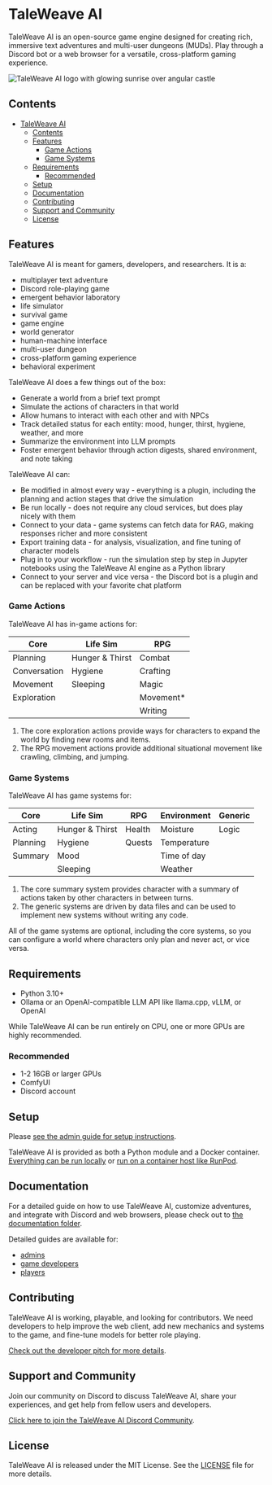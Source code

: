 # TaleWeave AI

TaleWeave AI is an open-source game engine designed for creating rich, immersive text adventures and multi-user dungeons
(MUDs). Play through a Discord bot or a web browser for a versatile, cross-platform gaming experience.

![TaleWeave AI logo with glowing sunrise over angular castle](https://docs-cdn.taleweave.ai/taleweave-github-1280.png)

## Contents

- [TaleWeave AI](#taleweave-ai)
  - [Contents](#contents)
  - [Features](#features)
    - [Game Actions](#game-actions)
    - [Game Systems](#game-systems)
  - [Requirements](#requirements)
    - [Recommended](#recommended)
  - [Setup](#setup)
  - [Documentation](#documentation)
  - [Contributing](#contributing)
  - [Support and Community](#support-and-community)
  - [License](#license)

## Features

TaleWeave AI is meant for gamers, developers, and researchers. It is a:

- multiplayer text adventure
- Discord role-playing game
- emergent behavior laboratory
- life simulator
- survival game
- game engine
- world generator
- human-machine interface
- multi-user dungeon
- cross-platform gaming experience
- behavioral experiment

TaleWeave AI does a few things out of the box:

- Generate a world from a brief text prompt
- Simulate the actions of characters in that world
- Allow humans to interact with each other and with NPCs
- Track detailed status for each entity: mood, hunger, thirst, hygiene, weather, and more
- Summarize the environment into LLM prompts
- Foster emergent behavior through action digests, shared environment, and note taking

TaleWeave AI can:

- Be modified in almost every way - everything is a plugin, including the planning and action stages that drive the simulation
- Be run locally - does not require any cloud services, but does play nicely with them
- Connect to your data - game systems can fetch data for RAG, making responses richer and more consistent
- Export training data - for analysis, visualization, and fine tuning of character models
- Plug in to your workflow - run the simulation step by step in Jupyter notebooks using the TaleWeave AI engine as a Python library
- Connect to your server and vice versa - the Discord bot is a plugin and can be replaced with your favorite chat platform

### Game Actions

TaleWeave AI has in-game actions for:

| Core         | Life Sim        | RPG       |
| ------------ | --------------- | --------- |
| Planning     | Hunger & Thirst | Combat    |
| Conversation | Hygiene         | Crafting  |
| Movement     | Sleeping        | Magic     |
| Exploration  |                 | Movement* |
|              |                 | Writing   |

1. The core exploration actions provide ways for characters to expand the world by finding new rooms and items.
2. The RPG movement actions provide additional situational movement like crawling, climbing, and jumping.

### Game Systems

TaleWeave AI has game systems for:

| Core     | Life Sim        | RPG    | Environment | Generic |
| -------- | --------------- | ------ | ----------- | ------- |
| Acting   | Hunger & Thirst | Health | Moisture    | Logic   |
| Planning | Hygiene         | Quests | Temperature |         |
| Summary  | Mood            |        | Time of day |         |
|          | Sleeping        |        | Weather     |         |

1. The core summary system provides character with a summary of actions taken by other characters in between turns.
2. The generic systems are driven by data files and can be used to implement new systems without writing any code.

All of the game systems are optional, including the core systems, so you can configure a world where characters only
plan and never act, or vice versa.

## Requirements

- Python 3.10+
- Ollama or an OpenAI-compatible LLM API like llama.cpp, vLLM, or OpenAI

While TaleWeave AI can be run entirely on CPU, one or more GPUs are highly recommended.

### Recommended

- 1-2 16GB or larger GPUs
- ComfyUI
- Discord account

## Setup

Please [see the admin guide for setup instructions](./docs/guides/admin.md).

TaleWeave AI is provided as both a Python module and a Docker container. [Everything can be run
locally](./docs/guides/admin.md#running-locally) or [run on a container host like
RunPod](./docs/guides/admin.md#running-on-runpod).

## Documentation

For a detailed guide on how to use TaleWeave AI, customize adventures, and integrate with Discord and web browsers,
please check out to [the documentation folder](./docs).

Detailed guides are available for:

- [admins](./docs/guides/admin.md)
- [game developers](./docs/guides/developer.md)
- [players](./docs/guides/player.md)

## Contributing

TaleWeave AI is working, playable, and looking for contributors. We need developers to help improve the web client, add
new mechanics and systems to the game, and fine-tune models for better role playing.

[Check out the developer pitch for more details](https://docs.google.com/presentation/d/1weHYaLzbRCq5A9K1iy33KdSvZ0bzCaBT6Trc0RCNJZE/edit?usp=sharing).

## Support and Community

Join our community on Discord to discuss TaleWeave AI, share your experiences, and get help from fellow users and
developers.

[Click here to join the TaleWeave AI Discord Community](https://discord.gg/4RfZBE77fa).

## License

TaleWeave AI is released under the MIT License. See the [LICENSE](./LICENSE) file for more details.
